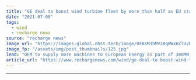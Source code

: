 ```yaml
---
title: "GE deal to boost wind turbine fleet by more than half as EU state severs Russian ties"
date: "2021-07-08"
tags: 
  - wind
  - recharge news
source: "recharge news"
image_url: "https://images-global.nhst.tech/image/OFBsM3hMVzBqWWxHZlUvNE1SOGp5RWtRMXNQRjBacUtGamkvcXVXeklRbz0=/nhst/binary/26be0282b64c643a8fb12abfd6a1522b"
image_fp: "/assets/img/post_thumbnails/125.jpg"
lead: "OEM to supply more machines to European Energy as part of 308MW development drive that will expand Lithuania's wind capacity by 57%"
article_url: "https://www.rechargenews.com/wind/ge-deal-to-boost-wind-turbine-fleet-by-more-than-half-as-eu-state-severs-russian-ties/2-1-1037409"
---
```


---
